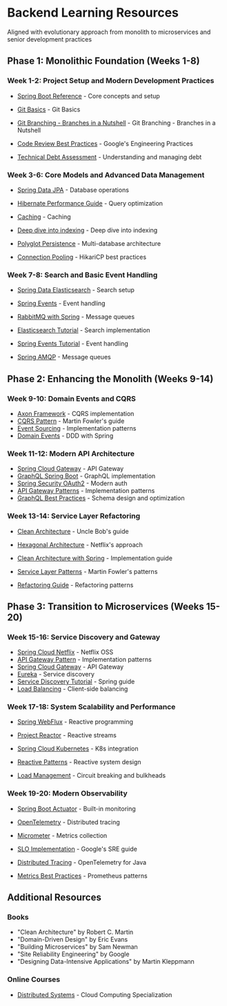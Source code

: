 # Backend Learning Resources
Aligned with evolutionary approach from monolith to microservices and senior development practices

## Phase 1: Monolithic Foundation (Weeks 1-8)

### Week 1-2: Project Setup and Modern Development Practices

- [Spring Boot Reference](https://docs.spring.io/spring-boot/reference/using/index.html) - Core concepts and setup
- [Git Basics](https://git-scm.com/book/en/v2/Git-Basics-Getting-a-Git-Repository) - Git Basics
- [Git Branching - Branches in a Nutshell](https://git-scm.com/book/en/v2/Git-Branching-Branches-in-a-Nutshell) - Git Branching - Branches in a Nutshell

- [Code Review Best Practices](https://google.github.io/eng-practices/review/) - Google's Engineering Practices
- [Technical Debt Assessment](https://martinfowler.com/bliki/TechnicalDebt.html) - Understanding and managing debt


### Week 3-6: Core Models and Advanced Data Management

- [Spring Data JPA](https://docs.spring.io/spring-data/jpa/docs/current/reference/html/) - Database operations
- [Hibernate Performance Guide](https://www.adservio.fr/post/hibernate-performance-best-practices#:~:text=Hibernate%20performance%20best%20practices%20include,logging%20SQL%20statements%2C%20and%20else.&text=Performance%20tuning%20is%20important%20for,for%20data%2Ddriven%20web%20applications.) - Query optimization
- [Caching](https://medium.com/@abhirup.acharya009/caching-system-design-fundamentals-226795bd9072#:~:text=Caches%20come%20in%20various%20levels,to%20cost%20and%20physical%20limitations.) - Caching

- [Deep dive into indexing](https://medium.com/picus-security-engineering/deep-dive-into-sql-indexes-cef384042e86) - Deep dive into indexing
- [Polyglot Persistence](https://martinfowler.com/bliki/PolyglotPersistence.html) - Multi-database architecture
- [Connection Pooling](https://github.com/brettwooldridge/HikariCP) - HikariCP best practices



### Week 7-8: Search and Basic Event Handling

- [Spring Data Elasticsearch](https://docs.spring.io/spring-data/elasticsearch/docs/current/reference/html/) - Search setup
- [Spring Events](https://docs.spring.io/spring-modulith/reference/events.html) - Event handling
- [RabbitMQ with Spring](https://docs.spring.io/spring-amqp/reference/introduction/quick-tour.html) - Message queues


- [Elasticsearch Tutorial](https://www.elastic.co/guide/en/elasticsearch/client/java-api-client/current/index.html) - Search implementation
- [Spring Events Tutorial](https://www.baeldung.com/spring-events) - Event handling
- [Spring AMQP](https://www.rabbitmq.com/getstarted.html) - Message queues


## Phase 2: Enhancing the Monolith (Weeks 9-14)

### Week 9-10: Domain Events and CQRS

- [Axon Framework](https://docs.axoniq.io/reference-guide/) - CQRS implementation
- [CQRS Pattern](https://microservices.io/patterns/data/cqrs.html) - Martin Fowler's guide
- [Event Sourcing](https://microservices.io/patterns/data/event-sourcing.html) - Implementation patterns
- [Domain Events](https://www.baeldung.com/spring-data-ddd) - DDD with Spring


### Week 11-12: Modern API Architecture

- [Spring Cloud Gateway](https://docs.spring.io/spring-cloud-gateway/docs/current/reference/html/) - API Gateway
- [GraphQL Spring Boot](https://docs.spring.io/spring-graphql/docs/current/reference/html/) - GraphQL implementation
- [Spring Security OAuth2](https://docs.spring.io/spring-security/reference/servlet/oauth2/index.html) - Modern auth
- [API Gateway Patterns](https://microservices.io/patterns/apigateway.html) - Implementation patterns
- [GraphQL Best Practices](https://graphql.org/learn/best-practices/) - Schema design and optimization

### Week 13-14: Service Layer Refactoring

- [Clean Architecture](https://blog.cleancoder.com/uncle-bob/2012/08/13/the-clean-architecture.html) - Uncle Bob's guide
- [Hexagonal Architecture](https://netflixtechblog.com/ready-for-changes-with-hexagonal-architecture-b315ec967749) - Netflix's approach


- [Clean Architecture with Spring](https://www.baeldung.com/spring-boot-clean-architecture) - Implementation guide
- [Service Layer Patterns](https://martinfowler.com/eaaCatalog/serviceLayer.html) - Martin Fowler's patterns
- [Refactoring Guide](https://refactoring.guru/refactoring) - Refactoring patterns


## Phase 3: Transition to Microservices (Weeks 15-20)

### Week 15-16: Service Discovery and Gateway

- [Spring Cloud Netflix](https://docs.spring.io/spring-cloud-netflix/docs/current/reference/html/) - Netflix OSS
- [API Gateway Pattern](https://microservices.io/patterns/apigateway.html) - Implementation patterns
- [Spring Cloud Gateway](https://docs.spring.io/spring-cloud-gateway/docs/current/reference/html/) - API Gateway
- [Eureka](https://github.com/Netflix/eureka/wiki) - Service discovery
- [Service Discovery Tutorial](https://spring.io/guides/gs/service-registration-and-discovery/) - Spring guide
- [Load Balancing](https://spring.io/guides/gs/client-side-load-balancing/) - Client-side balancing


### Week 17-18: System Scalability and Performance

- [Spring WebFlux](https://docs.spring.io/spring-framework/reference/web/webflux.html) - Reactive programming
- [Project Reactor](https://projectreactor.io/docs/core/release/reference/) - Reactive streams
- [Spring Cloud Kubernetes](https://docs.spring.io/spring-cloud-kubernetes/docs/current/reference/html/) - K8s integration


- [Reactive Patterns](https://www.reactivemanifesto.org/) - Reactive system design
- [Load Management](https://resilience4j.readme.io/docs/circuitbreaker) - Circuit breaking and bulkheads


### Week 19-20: Modern Observability

- [Spring Boot Actuator](https://docs.spring.io/spring-boot/docs/current/reference/html/actuator.html) - Built-in monitoring
- [OpenTelemetry](https://opentelemetry.io/docs/) - Distributed tracing
- [Micrometer](https://micrometer.io/docs) - Metrics collection


- [SLO Implementation](https://sre.google/sre-book/service-level-objectives/) - Google's SRE guide
- [Distributed Tracing](https://opentelemetry.io/docs/instrumentation/java/) - OpenTelemetry for Java
- [Metrics Best Practices](https://prometheus.io/docs/practices/naming/) - Prometheus patterns


## Additional Resources

### Books
- "Clean Architecture" by Robert C. Martin
- "Domain-Driven Design" by Eric Evans
- "Building Microservices" by Sam Newman
- "Site Reliability Engineering" by Google
- "Designing Data-Intensive Applications" by Martin Kleppmann

### Online Courses
- [Distributed Systems](https://www.coursera.org/specializations/cloud-computing) - Cloud Computing Specialization
